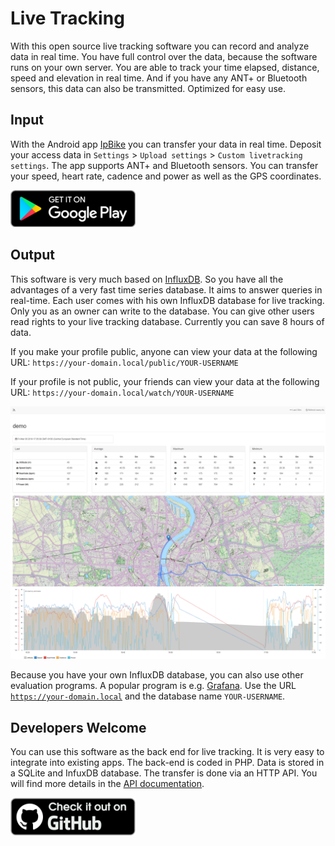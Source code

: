 # Live Tracking

With this open source live tracking software you can record and analyze data in real time.
You have full control over the data, because the software runs on your own server.
You are able to track your time elapsed, distance, speed and elevation in real time.
And if you have any ANT+ or Bluetooth sensors, this data can also be transmitted.
Optimized for easy use.

## Input

With the Android app [IpBike](http://www.iforpowell.com/) you can transfer your data in real time.
Deposit your access data in `Settings` > `Upload settings` > `Custom livetracking settings`.
The app supports ANT+ and Bluetooth sensors.
You can transfer your speed, heart rate, cadence and power as well as the GPS coordinates.

[![Google Play Store](img/google-play-badge.png)](https://play.google.com/store/apps/details?id=com.iforpowell.android.ipbike)

## Output

This software is very much based on [InfluxDB](https://www.influxdata.com/).
So you have all the advantages of a very fast time series database.
It aims to answer queries in real-time.
Each user comes with his own InfluxDB database for live tracking.
Only you as an owner can write to the database.
You can give other users read rights to your live tracking database.
Currently you can save 8 hours of data.

If you make your profile public, anyone can view your data at the following URL:
`https://your-domain.local/public/YOUR-USERNAME`

If your profile is not public, your friends can view your data at the following URL:
`https://your-domain.local/watch/YOUR-USERNAME`

![Screenshot](img/livetracking_web.png)

Because you have your own InfluxDB database, you can also use other evaluation programs.
A popular program is e.g. [Grafana](http://docs.grafana.org/features/datasources/influxdb/).
Use the URL <code>https://your-domain.local</code> and the database name <code>YOUR-USERNAME</code>.

## Developers Welcome

You can use this software as the back end for live tracking.
It is very easy to integrate into existing apps.
The back-end is coded in PHP. Data is stored in a SQLite and InfuxDB database.
The transfer is done via an HTTP API.
You will find more details in the [API documentation](Getting-started.md).

[![GitHub](img/github.png)](https://github.com/livetracking)
